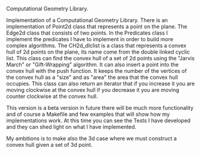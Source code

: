 Computational Geometry Library.

Implementation of a Computational Geometry Library. 
There is an implementation of Point2d class that represents a point on the plane.
The Edge2d class that consists of two points.
In the Predicates class I implement the predicates I have to implement in order to 
build more complex algorithms.
The CH2d_dlclist is a class that represents a convex hull of 2d points on the plane, its name come from the
double linked cyclic list. This class can find the convex hull of a set of 2d points using the "Jarvis March"
or "Gift-Wrapping" algorithm. It can also insert a point into the convex hull with the push function. It keeps
the number of the vertices of the convex hull as a "size" and as "area" the area that the convex hull occupies.
This class can also return an iterator that if you increase it you are moving clockwise at the convex hull if 
you decrease it you are moving counter clockwise at the convex hull. 


This version is a beta version in future there will be much more functionality and of
course a Makefile and few examples that will show how my implementations work. At this time you can see the Tests
I have developed and they can shed light on what I have implemented. 

My ambitions is to make also the 3d case where we must construct a convex hull given a set of 3d point.